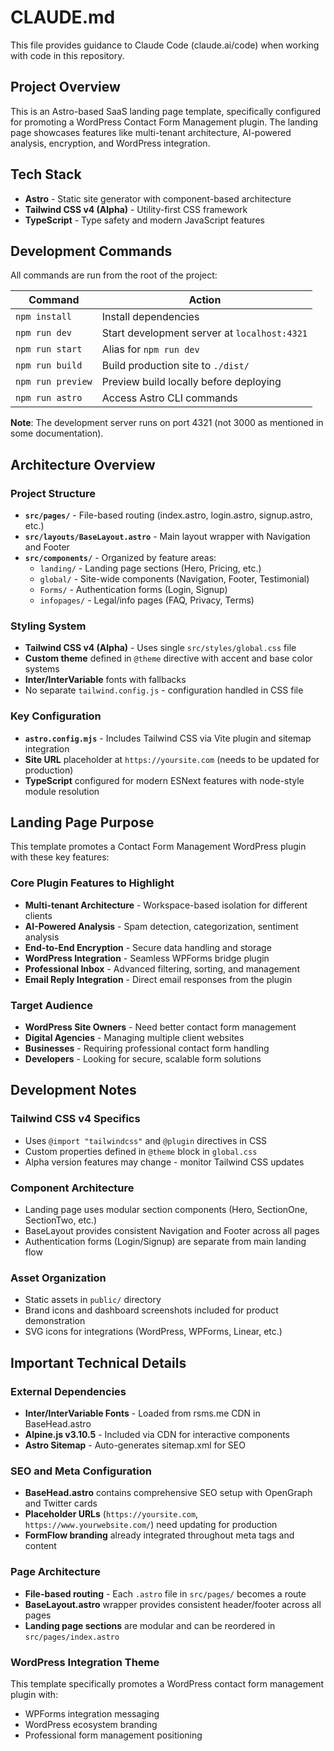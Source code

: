 # CLAUDE.md

This file provides guidance to Claude Code (claude.ai/code) when working with code in this repository.

## Project Overview

This is an Astro-based SaaS landing page template, specifically configured for promoting a WordPress Contact Form Management plugin. The landing page showcases features like multi-tenant architecture, AI-powered analysis, encryption, and WordPress integration.

## Tech Stack

- **Astro** - Static site generator with component-based architecture
- **Tailwind CSS v4 (Alpha)** - Utility-first CSS framework
- **TypeScript** - Type safety and modern JavaScript features

## Development Commands

All commands are run from the root of the project:

| Command | Action |
|---------|--------|
| `npm install` | Install dependencies |
| `npm run dev` | Start development server at `localhost:4321` |
| `npm run start` | Alias for `npm run dev` |
| `npm run build` | Build production site to `./dist/` |
| `npm run preview` | Preview build locally before deploying |
| `npm run astro` | Access Astro CLI commands |

**Note**: The development server runs on port 4321 (not 3000 as mentioned in some documentation).

## Architecture Overview

### Project Structure
- **`src/pages/`** - File-based routing (index.astro, login.astro, signup.astro, etc.)
- **`src/layouts/BaseLayout.astro`** - Main layout wrapper with Navigation and Footer
- **`src/components/`** - Organized by feature areas:
  - `landing/` - Landing page sections (Hero, Pricing, etc.)
  - `global/` - Site-wide components (Navigation, Footer, Testimonial)
  - `Forms/` - Authentication forms (Login, Signup)
  - `infopages/` - Legal/info pages (FAQ, Privacy, Terms)

### Styling System
- **Tailwind CSS v4 (Alpha)** - Uses single `src/styles/global.css` file
- **Custom theme** defined in `@theme` directive with accent and base color systems
- **Inter/InterVariable** fonts with fallbacks
- No separate `tailwind.config.js` - configuration handled in CSS file

### Key Configuration
- **`astro.config.mjs`** - Includes Tailwind CSS via Vite plugin and sitemap integration
- **Site URL** placeholder at `https://yoursite.com` (needs to be updated for production)
- **TypeScript** configured for modern ESNext features with node-style module resolution

## Landing Page Purpose

This template promotes a Contact Form Management WordPress plugin with these key features:

### Core Plugin Features to Highlight
- **Multi-tenant Architecture** - Workspace-based isolation for different clients
- **AI-Powered Analysis** - Spam detection, categorization, sentiment analysis
- **End-to-End Encryption** - Secure data handling and storage
- **WordPress Integration** - Seamless WPForms bridge plugin
- **Professional Inbox** - Advanced filtering, sorting, and management
- **Email Reply Integration** - Direct email responses from the plugin

### Target Audience
- **WordPress Site Owners** - Need better contact form management
- **Digital Agencies** - Managing multiple client websites
- **Businesses** - Requiring professional contact form handling
- **Developers** - Looking for secure, scalable form solutions

## Development Notes

### Tailwind CSS v4 Specifics
- Uses `@import "tailwindcss"` and `@plugin` directives in CSS
- Custom properties defined in `@theme` block in `global.css`
- Alpha version features may change - monitor Tailwind CSS updates

### Component Architecture
- Landing page uses modular section components (Hero, SectionOne, SectionTwo, etc.)
- BaseLayout provides consistent Navigation and Footer across all pages
- Authentication forms (Login/Signup) are separate from main landing flow

### Asset Organization
- Static assets in `public/` directory
- Brand icons and dashboard screenshots included for product demonstration
- SVG icons for integrations (WordPress, WPForms, Linear, etc.)

## Important Technical Details

### External Dependencies
- **Inter/InterVariable Fonts** - Loaded from rsms.me CDN in BaseHead.astro
- **Alpine.js v3.10.5** - Included via CDN for interactive components
- **Astro Sitemap** - Auto-generates sitemap.xml for SEO

### SEO and Meta Configuration
- **BaseHead.astro** contains comprehensive SEO setup with OpenGraph and Twitter cards
- **Placeholder URLs** (`https://yoursite.com`, `https://www.yourwebsite.com/`) need updating for production
- **FormFlow branding** already integrated throughout meta tags and content

### Page Architecture
- **File-based routing** - Each `.astro` file in `src/pages/` becomes a route
- **BaseLayout.astro** wrapper provides consistent header/footer across all pages
- **Landing page sections** are modular and can be reordered in `src/pages/index.astro`

### WordPress Integration Theme
This template specifically promotes a WordPress contact form management plugin with:
- WPForms integration messaging
- WordPress ecosystem branding
- Professional form management positioning